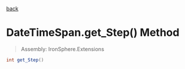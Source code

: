 ﻿

[back](/IronSphere.Extensions/types/DateTimeSpan)

# DateTimeSpan.get_Step() Method

> Assembly: IronSphere.Extensions

```csharp
int get_Step()
```



 